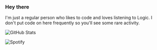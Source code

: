 ### Hey there

I'm just a regular person who likes to code and loves listening to Logic. 
I don't put code on here frequently so you'll see some rare activity.

![GitHub Stats](https://github-readme-stats.vercel.app/api?username=BreathTakeng&theme=onedark)

![Spotify](https://spotify-recently-played-readme.vercel.app/api?user=a7sjin8croijmk2tr3qtles1b&count=5&width=600)
